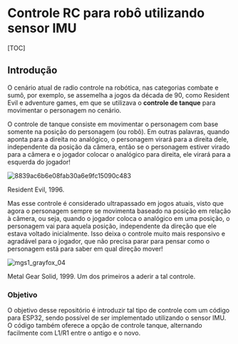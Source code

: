# Controle RC para robô utilizando sensor IMU

[TOC]

## Introdução

O cenário atual de radio controle na robótica, nas categorias combate e sumô, por exemplo, se assemelha a jogos da década de 90, como Resident Evil e adventure games, em que se utilizava o **controle de tanque** para movimentar o personagem no cenário. 

O controle de tanque consiste em movimentar o personagem com base somente na posição do personagem (ou robô). Em outras palavras, quando aponta para a direita no analógico, o personagem virará para a direita dele, independente da posição da câmera, então se o personagem estiver virado para a câmera e o jogador colocar o analógico para direita, ele virará para a esquerda do jogador!

![8839ac6b6e08fab30a6e9fc15090c483](https://github.com/caiolacoste/Controle-RC-com-IMU/assets/103116466/ecf90d29-f4d8-4db0-8f89-bcb6d583e441)

Resident Evil, 1996.

Mas esse controle é considerado ultrapassado em jogos atuais, visto que agora o personagem sempre se movimenta baseado na posição em relação à câmera, ou seja, quando o jogador coloca o analógico em uma posição, o personagem vai para aquela posição, independente da direção que ele estava voltado inicialmente. Isso deixa o controle muito mais responsivo e agradável para o jogador, que não precisa parar para pensar como o personagem está para saber em qual direção mover! 

![mgs1_grayfox_04](https://github.com/caiolacoste/Controle-RC-com-IMU/assets/103116466/cca66270-d52e-4c6d-b895-b8fba8897712)

Metal Gear Solid, 1999. Um dos primeiros a aderir a tal controle.

### Objetivo

O objetivo desse repositório é introduzir tal tipo de controle com um código para ESP32, sendo possível de ser implementado utilizando o sensor IMU. O código também oferece a opção de controle tanque, alternando facilmente com L1/R1 entre o antigo e o novo.







